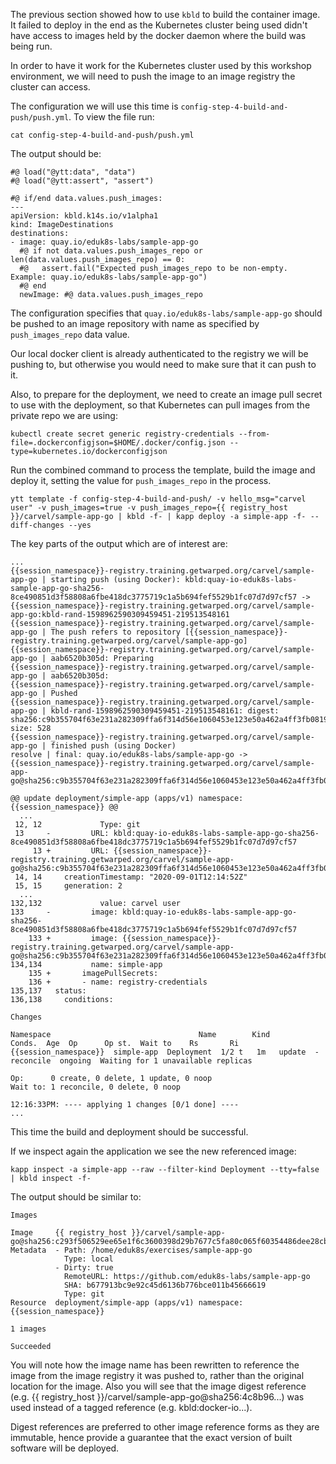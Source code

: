 The previous section showed how to use `kbld` to build the container image. It failed to deploy in the end as the Kubernetes cluster being used didn't have access to images held by the docker daemon where the build was being run.

In order to have it work for the Kubernetes cluster used by this workshop environment, we will need to push the image to an image registry the cluster can access.

The configuration we will use this time is `config-step-4-build-and-push/push.yml`. To view the file run:

```execute
cat config-step-4-build-and-push/push.yml
```

The output should be:

```
#@ load("@ytt:data", "data")
#@ load("@ytt:assert", "assert")

#@ if/end data.values.push_images:
---
apiVersion: kbld.k14s.io/v1alpha1
kind: ImageDestinations
destinations:
- image: quay.io/eduk8s-labs/sample-app-go
  #@ if not data.values.push_images_repo or len(data.values.push_images_repo) == 0:
  #@   assert.fail("Expected push_images_repo to be non-empty. Example: quay.io/eduk8s-labs/sample-app-go")
  #@ end
  newImage: #@ data.values.push_images_repo
```

The configuration specifies that `quay.io/eduk8s-labs/sample-app-go` should be pushed to an image repository with name as specified by `push_images_repo` data value.

Our local docker client is already authenticated to the registry we will be pushing to, but otherwise you would need to make sure that it can push to it.

Also, to prepare for the deployment, we need to create an image pull secret to use with the deployment, so that Kubernetes can pull images from the private repo we are using:

```execute
kubectl create secret generic registry-credentials --from-file=.dockerconfigjson=$HOME/.docker/config.json --type=kubernetes.io/dockerconfigjson
```

Run the combined command to process the template, build the image and deploy it, setting the value for `push_images_repo` in the process.

```execute-1
ytt template -f config-step-4-build-and-push/ -v hello_msg="carvel user" -v push_images=true -v push_images_repo={{ registry_host }}/carvel/sample-app-go | kbld -f- | kapp deploy -a simple-app -f- --diff-changes --yes
```

The key parts of the output which are of interest are:

```
...
{{session_namespace}}-registry.training.getwarped.org/carvel/sample-app-go | starting push (using Docker): kbld:quay-io-eduk8s-labs-sample-app-go-sha256-8ce490851d3f58808a6fbe418dc3775719c1a5b694fef5529b1fc07d7d97cf57 -> {{session_namespace}}-registry.training.getwarped.org/carvel/sample-app-go:kbld-rand-1598962590309459451-219513548161
{{session_namespace}}-registry.training.getwarped.org/carvel/sample-app-go | The push refers to repository [{{session_namespace}}-registry.training.getwarped.org/carvel/sample-app-go]
{{session_namespace}}-registry.training.getwarped.org/carvel/sample-app-go | aab6520b305d: Preparing
{{session_namespace}}-registry.training.getwarped.org/carvel/sample-app-go | aab6520b305d: 
{{session_namespace}}-registry.training.getwarped.org/carvel/sample-app-go | Pushed
{{session_namespace}}-registry.training.getwarped.org/carvel/sample-app-go | kbld-rand-1598962590309459451-219513548161: digest: sha256:c9b355704f63e231a282309ffa6f314d56e1060453e123e50a462a4ff3fb0819 size: 528
{{session_namespace}}-registry.training.getwarped.org/carvel/sample-app-go | finished push (using Docker)
resolve | final: quay.io/eduk8s-labs/sample-app-go -> {{session_namespace}}-registry.training.getwarped.org/carvel/sample-app-go@sha256:c9b355704f63e231a282309ffa6f314d56e1060453e123e50a462a4ff3fb0819

@@ update deployment/simple-app (apps/v1) namespace: {{session_namespace}} @@
  ...
 12, 12             Type: git
 13     -         URL: kbld:quay-io-eduk8s-labs-sample-app-go-sha256-8ce490851d3f58808a6fbe418dc3775719c1a5b694fef5529b1fc07d7d97cf57
     13 +         URL: {{session_namespace}}-registry.training.getwarped.org/carvel/sample-app-go@sha256:c9b355704f63e231a282309ffa6f314d56e1060453e123e50a462a4ff3fb0819
 14, 14     creationTimestamp: "2020-09-01T12:14:52Z"
 15, 15     generation: 2
  ...
132,132             value: carvel user
133     -         image: kbld:quay-io-eduk8s-labs-sample-app-go-sha256-8ce490851d3f58808a6fbe418dc3775719c1a5b694fef5529b1fc07d7d97cf57
    133 +         image: {{session_namespace}}-registry.training.getwarped.org/carvel/sample-app-go@sha256:c9b355704f63e231a282309ffa6f314d56e1060453e123e50a462a4ff3fb0819
134,134           name: simple-app
    135 +       imagePullSecrets:
    136 +       - name: registry-credentials
135,137   status:
136,138     conditions:

Changes

Namespace                                 Name        Kind        Conds.  Age  Op      Op st.  Wait to    Rs       Ri  
{{session_namespace}}  simple-app  Deployment  1/2 t   1m   update  -       reconcile  ongoing  Waiting for 1 unavailable replicas  

Op:      0 create, 0 delete, 1 update, 0 noop
Wait to: 1 reconcile, 0 delete, 0 noop

12:16:33PM: ---- applying 1 changes [0/1 done] ----
...
```

This time the build and deployment should be successful.

If we inspect again the application we see the new referenced image:

```execute-1
kapp inspect -a simple-app --raw --filter-kind Deployment --tty=false | kbld inspect -f-
```

The output should be similar to:

```
Images

Image     {{ registry_host }}/carvel/sample-app-go@sha256:c293f506529ee65e1f6c3600398d29b7677c5fa80c065f60354486dee28cb51a
Metadata  - Path: /home/eduk8s/exercises/sample-app-go
            Type: local
          - Dirty: true
            RemoteURL: https://github.com/eduk8s-labs/sample-app-go
            SHA: b677913bc9e92c45d6136b776bce011b45666619
            Type: git
Resource  deployment/simple-app (apps/v1) namespace: {{session_namespace}}

1 images

Succeeded
```

You will note how the image name has been rewritten to reference the image from the image registry it was pushed to, rather than the original location for the image. Also you will see that the image digest reference (e.g. {{ registry_host }}/carvel/sample-app-go@sha256:4c8b96...) was used instead of a tagged reference (e.g. kbld:docker-io...).

Digest references are preferred to other image reference forms as they are immutable, hence provide a guarantee that the exact version of built software will be deployed.

